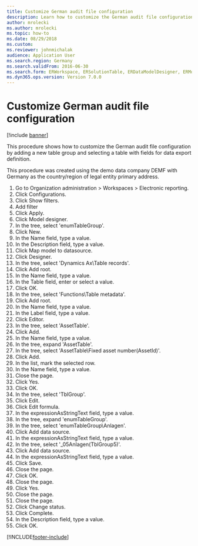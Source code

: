 ```yaml
--- 
title: Customize German audit file configuration
description: Learn how to customize the German audit file configuration by adding a new table group and selecting a table with fields for data export definition.
author: mrolecki
ms.author: mrolecki
ms.topic: how-to
ms.date: 08/29/2018
ms.custom:
ms.reviewer: johnmichalak    
audience: Application User 
ms.search.region: Germany
ms.search.validFrom: 2016-06-30
ms.search.form: ERWorkspace, ERSolutionTable, ERDataModelDesigner, ERModelMappingTable, ERModelMappingDesigner, ERTableNameLookup, ERModelGDPdUFunctionEditor,  ERExpressionDesignerFormula
ms.dyn365.ops.version: Version 7.0.0 
---
```


# Customize German audit file configuration

[!include [banner](../../includes/banner.md)]

This procedure shows how to customize the German audit file configuration by adding a new table group and selecting a table with fields for data export definition. 

This procedure was created using the demo data company DEMF with Germany as the country/region of legal entity primary address.

1. Go to Organization administration > Workspaces > Electronic reporting.
2. Click Configurations.
3. Click Show filters.
4. Add filter
5. Click Apply.
6. Click Model designer.
7. In the tree, select 'enumTableGroup'.
8. Click New.
9. In the Name field, type a value.
10. In the Description field, type a value.
11. Click Map model to datasource.
12. Click Designer.
13. In the tree, select 'Dynamics Ax\Table records'.
14. Click Add root.
15. In the Name field, type a value.
16. In the Table field, enter or select a value.
17. Click OK.
18. In the tree, select 'Functions\Table metadata'.
19. Click Add root.
20. In the Name field, type a value.
21. In the Label field, type a value.
22. Click Editor.
23. In the tree, select 'AssetTable'.
24. Click Add.
25. In the Name field, type a value.
26. In the tree, expand 'AssetTable'.
27. In the tree, select 'AssetTable\Fixed asset number(AssetId)'.
28. Click Add.
29. In the list, mark the selected row.
30. In the Name field, type a value.
31. Close the page.
32. Click Yes.
33. Click OK.
34. In the tree, select 'TblGroup'.
35. Click Edit.
36. Click Edit formula.
37. In the expressionAsStringText field, type a value.
38. In the tree, expand 'enumTableGroup'.
39. In the tree, select 'enumTableGroup\Anlagen'.
40. Click Add data source.
41. In the expressionAsStringText field, type a value.
42. In the tree, select '_05Anlagen(TblGroup5)'.
43. Click Add data source.
44. In the expressionAsStringText field, type a value.
45. Click Save.
46. Close the page.
47. Click OK.
48. Close the page.
49. Click Yes.
50. Close the page.
51. Close the page.
52. Click Change status.
53. Click Complete.
54. In the Description field, type a value.
55. Click OK.



[!INCLUDE[footer-include](../../../includes/footer-banner.md)]